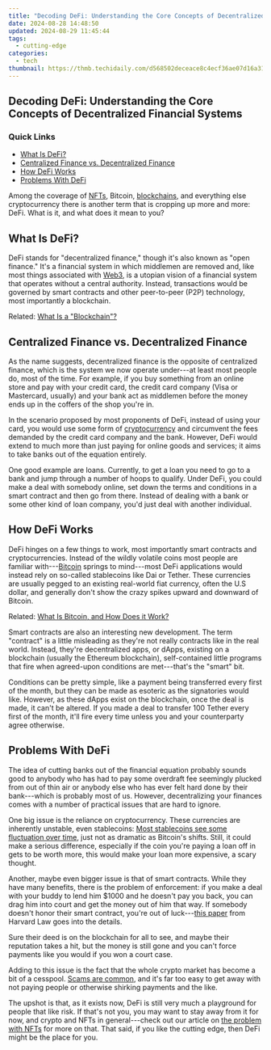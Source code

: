```yaml
---
title: "Decoding DeFi: Understanding the Core Concepts of Decentralized Financial Systems"
date: 2024-08-28 14:48:50
updated: 2024-08-29 11:45:44
tags:
  - cutting-edge
categories:
  - tech
thumbnail: https://thmb.techidaily.com/d568502deceace8c4ecf36ae07d16a3133e76d13956dfbeb425d156edf1af5a5.png
---
```


## Decoding DeFi: Understanding the Core Concepts of Decentralized Financial Systems

### Quick Links

* [What Is DeFi?](https://some-knowledge.techidaily.com/2024-approved-getting-started-free-videography-templates/)
* [Centralized Finance vs. Decentralized Finance](https://sound-issues.techidaily.com/how-to-fix-idt-hd-audio-codec-driver-issues-under-windows-11/)
* [How DeFi Works](https://facebook-record-videos.techidaily.com/the-path-to-vr-storytelling-editing-and-streaming-360-video-on-youtube-for-2024/)
* [Problems With DeFi](https://some-skills.techidaily.com/2024-approved-top-8-apps-accelerating-slow-motion-footage/)

 Among the coverage of [NFTs](https://sound-tweaking.techidaily.com/updated-2024-approved-mastering-echo-effects-implementing-reverb-in-digital-sound-environments-windows-edition/), Bitcoin, [blockchains](https://facebook-videos.techidaily.com/updated-2024-approved-top-playlist-hits-social-medias-1-10-video-winners/), and everything else cryptocurrency there is another term that is cropping up more and more: DeFi. What is it, and what does it mean to you?

##  What Is DeFi?

 DeFi stands for "decentralized finance," though it's also known as "open finance." It's a financial system in which middlemen are removed and, like most things associated with [Web3](https://facebook-video-content.techidaily.com/updated-stop-video-buffering-during-streaming/), is a utopian vision of a financial system that operates without a central authority. Instead, transactions would be governed by smart contracts and other peer-to-peer (P2P) technology, most importantly a blockchain.

Related: [What Is a "Blockchain"?](https://facebook-videos.techidaily.com/updated-2024-approved-top-playlist-hits-social-medias-1-10-video-winners/) 

##  Centralized Finance vs. Decentralized Finance

 As the name suggests, decentralized finance is the opposite of centralized finance, which is the system we now operate under---at least most people do, most of the time. For example, if you buy something from an online store and pay with your credit card, the credit card company (Visa or Mastercard, usually) and your bank act as middlemen before the money ends up in the coffers of the shop you're in.

 In the scenario proposed by most proponents of DeFi, instead of using your card, you would use some form of [cryptocurrency](https://sim-unlock.techidaily.com/in-2024-top-11-free-apps-to-check-imei-on-itel-p40plus-phones-by-drfone-android/) and circumvent the fees demanded by the credit card company and the bank. However, DeFi would extend to much more than just paying for online goods and services; it aims to take banks out of the equation entirely.

 One good example are loans. Currently, to get a loan you need to go to a bank and jump through a number of hoops to qualify. Under DeFi, you could make a deal with somebody online, set down the terms and conditions in a smart contract and then go from there. Instead of dealing with a bank or some other kind of loan company, you'd just deal with another individual.

##  How DeFi Works

 DeFi hinges on a few things to work, most importantly smart contracts and cryptocurrencies. Instead of the wildly volatile coins most people are familiar with---[Bitcoin](https://extra-support.techidaily.com/navigating-through-excellent-hdr-cam-choices-for-2024/) springs to mind---most DeFi applications would instead rely on so-called stablecoins like Dai or Tether. These currencies are usually pegged to an existing real-world fiat currency, often the U.S dollar, and generally don't show the crazy spikes upward and downward of Bitcoin.

Related: [What Is Bitcoin, and How Does it Work?](https://extra-support.techidaily.com/navigating-through-excellent-hdr-cam-choices-for-2024/) 

 Smart contracts are also an interesting new development. The term "contract" is a little misleading as they're not really contracts like in the real world. Instead, they're decentralized apps, or dApps, existing on a blockchain (usually the Ethereum blockchain), self-contained little programs that fire when agreed-upon conditions are met---that's the "smart" bit.

 Conditions can be pretty simple, like a payment being transferred every first of the month, but they can be made as esoteric as the signatories would like. However, as these dApps exist on the blockchain, once the deal is made, it can't be altered. If you made a deal to transfer 100 Tether every first of the month, it'll fire every time unless you and your counterparty agree otherwise.

##  Problems With DeFi

 The idea of cutting banks out of the financial equation probably sounds good to anybody who has had to pay some overdraft fee seemingly plucked from out of thin air or anybody else who has ever felt hard done by their bank---which is probably most of us. However, decentralizing your finances comes with a number of practical issues that are hard to ignore.

 One big issue is the reliance on cryptocurrency. These currencies are inherently unstable, even stablecoins: [Most stablecoins see some fluctuation over time](https://invao.org/how-stable-are-stablecoins/), just not as dramatic as Bitcoin's shifts. Still, it could make a serious difference, especially if the coin you're paying a loan off in gets to be worth more, this would make your loan more expensive, a scary thought.

 Another, maybe even bigger issue is that of smart contracts. While they have many benefits, there is the problem of enforcement: if you make a deal with your buddy to lend him $1000 and he doesn't pay you back, you can drag him into court and get the money out of him that way. If somebody doesn't honor their smart contract, you're out of luck---[this paper](https://corpgov.law.harvard.edu/2018/05/26/an-introduction-to-smart-contracts-and-their-potential-and-inherent-limitations/) from Harvard Law goes into the details.

 Sure their deed is on the blockchain for all to see, and maybe their reputation takes a hit, but the money is still gone and you can't force payments like you would if you won a court case.

 Adding to this issue is the fact that the whole crypto market has become a bit of a cesspool. [Scams are common](https://finance.yahoo.com/news/crypto-nfts-rife-mountains-fraud-121555991.html?guccounter=1&guce%5Freferrer=aHR0cHM6Ly9kdWNrZHVja2dvLmNvbS8&guce%5Freferrer%5Fsig=AQAAAAkwAH%5F456rXj2f2XSWHNYaccBd0PnnJUq0XESu1GYnQ%5FrndcxWtTSw3qSSpkdq-ntA5bZiKGnVB4gn4sp0IDdF%5FNww8iMlpSCLREOHnl85QPLtxGRH%5Fza5oAMX0%5FjFJt%5FbU8-Cj678Y4Tgm4GuiuTg%5FVr09kc--pOpEwuqfGqsk), and it's far too easy to get away with not paying people or otherwise shirking payments and the like.

 The upshot is that, as it exists now, DeFi is still very much a playground for people that like risk. If that's not you, you may want to stay away from it for now, and crypto and NFTs in general---check out our article on [the problem with NFTs](https://extra-lessons.techidaily.com/techniques-for-writing-eye-catching-podcast-summaries/) for more on that. That said, if you like the cutting edge, then DeFi might be the place for you.

<ins class="adsbygoogle"
     style="display:block"
     data-ad-format="autorelaxed"
     data-ad-client="ca-pub-7571918770474297"
     data-ad-slot="1223367746"></ins>



<ins class="adsbygoogle"
     style="display:block"
     data-ad-client="ca-pub-7571918770474297"
     data-ad-slot="8358498916"
     data-ad-format="auto"
     data-full-width-responsive="true"></ins>
